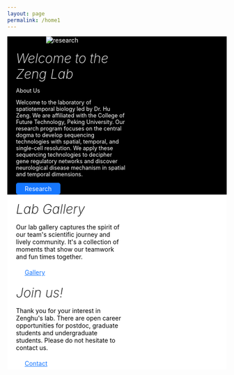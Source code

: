 ```yaml
---
layout: page
permalink: /home1
---
```


<html lang="en">
<head>
  <meta charset="UTF-8">
  <meta name="viewport" content="width=device-width, initial-scale=1.0">
  <title>Zeng Lab</title>
  <style>
    .imgContainer {
      display: flex;
      flex-direction: column;
      width: 100%;
    }

    .row {
      display: flex;
      justify-content: space-between;
      width: 100%;
      padding: 20px;
    }

    .black-row {
      background-color: black;
      color: white;
    }

    .white-row {
      background-color: white;
      color: black;
    }

    .imgWrap {
      width: 50%;
      display: flex;
      justify-content: center;
      align-items: center;
    }

    .imgWrap img {
      max-width: 100%;
      height: auto;
    }

    .content {
      width: 50%;
      padding: 0 20px;
    }

    h5 {
      font-size: 30px;
      font-weight: 200;
      margin: 15px 0;
    }

    .btn {
      color: #fff;
      text-decoration: none;
      background-color: #1677ff;
      padding: 5px 20px;
      border-radius: 5px;
      display: inline-block;
      box-shadow: 0 2px 0 rgba(5, 145, 255, 0.1);
    }

    .btn_underLine {
      text-decoration: underline;
      background: none;
      box-shadow: none;
      color: #1677ff;
    }

    a:hover {
      color: #fff;
    }

    .btn_underLine:hover {
      color: #1677ff;
    }
  </style>
</head>
<body>

<div class="imgContainer">
  <!-- 第一行：图片和“Welcome to the Zeng Lab” -->
  <div class="row black-row">
    <div class="imgWrap">
      <img src="{{site.baseurl}}/assets/img/logo/B4-3-FLlag_overlay.png" alt="research" />
    </div>
    <div class="content">
      <h5>Welcome to the Zeng Lab</h5>
      <p class="text-muted" style="font-size:90%;line-height: 1em;">About Us</p>
      <p style="font-size:90%">Welcome to the laboratory of spatiotemporal biology led by Dr. Hu Zeng. We are affiliated with the College of Future Technology, Peking University. Our research program focuses on the central dogma to develop sequencing technologies with spatial, temporal, and single-cell resolution. We apply these sequencing technologies to decipher gene regulatory networks and discover neurological disease mechanism in spatial and temporal dimensions.</p>
      <a class="btn" href="/research.html">Research</a>
    </div>
  </div>

  <!-- 第二行：“Lab Gallery”和“Join Us” -->
  <div class="row white-row">
    <div class="content">
      <h5>Lab Gallery</h5>
      <p>Our lab gallery captures the spirit of our team's scientific journey and lively community. It's a collection of moments that show our teamwork and fun times together.</p>
      <a class="btn btn_underLine" href="/blog.html">Gallery</a>
    </div>
    <div class="content">
      <h5>Join us!</h5>
      <p>Thank you for your interest in Zenghu's lab. There are open career opportunities for postdoc, graduate students and undergraduate students. Please do not hesitate to contact us.</p>
      <a class="btn btn_underLine" href="/contact.html">Contact</a>
    </div>
  </div>
</div>

</body>
</html>
